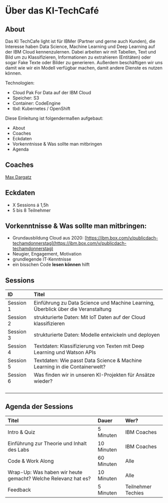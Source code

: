 # Über das KI-TechCafé

## About

Das KI TechCafe light ist für IBMer \(Partner und gerne auch Kunden\), die Interesse haben Data Science, Machine Learning und Deep Learning auf der IBM Cloud kennenzulernen. Dabei arbeiten wir mit Tabellen, Text und Bild um zu Klassifizieren, Informationen zu extrahieren \(Entitäten\) oder sogar Fake Texte oder Bilder zu generieren. Außerdem beschäftigen wir uns damit wie wir ein Modell verfügbar machen, damit andere Dienste es nutzen können.

Technologien:

* Cloud Pak For Data auf der IBM Cloud
* Speicher: S3
* Container: CodeEngine 
* tbd: Kubernetes / OpenShift

Diese Einleitung ist folgendermaßen aufgebaut:

* About
* Coaches
* Eckdaten
* Vorkenntnisse & Was sollte man mitbringen
* Agenda

## Coaches

[Max Dargatz](https://www.linkedin.com/in/max-dargatz-04851239/)

## **Eckdaten**

* X Sessions á 1,5h
* 5 bis 8 Teilnehmer

## **Vorkenntnisse & Was sollte man mitbringen:**

* Grundausbildung Cloud aus 2020: [https://ibm.box.com/v/publicdach-techamdonnerstag](https://ibm.box.com/v/publicdach-techamdonnerstag)
* Neugier, Engagement, Motivation
* grundlegende IT-Kenntnisse
* ein bisschen Code **lesen können** hilft

## Sessions

| ID | Titel |
| :--- | :--- |
| Session 1 | Einführung zu Data Science und Machine Learning, Überblick über die Veranstaltung |
| Session 2 | strukturierte Daten: Mit IoT Daten auf der Cloud klassifizieren |
| Session 3 | strukturierte Daten: Modelle entwickeln und deployen |
| Session 4 | Textdaten: Klassifizierung von Texten mit Deep Learning und Watson APIs |
| Session 5 | Textdaten: Wie passt Data Science & Machine Learning in die Containerwelt? |
| Session 6 | Was finden wir in unseren KI-Projekten für Ansätze wieder? |
|  |  |
|  |  |
|  |  |
|  |  |

## Agenda der Sessions

| Titel | Dauer | Wer? |
| :--- | :--- | :--- |
| Intro & Quiz | 5 Minuten | IBM Coaches |
| Einführung zur Theorie und Inhalt des Labs | 10 Minuten | IBM Coaches |
| Code & Work Along | 60 Minuten | Alle |
| Wrap-Up: Was haben wir heute gemacht? Welche Relevanz hat es? | 10 Minuten | Alle |
| Feedback | 5 Minuten | Teilnehmer Techies |

